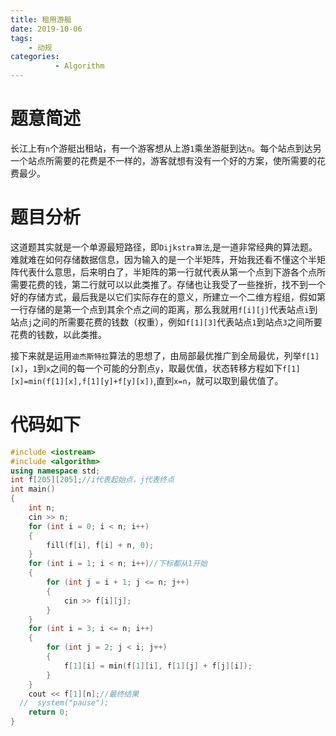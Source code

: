 ```yaml
---
title: 租用游艇
date: 2019-10-06
tags: 
    - 动规
categories:
          - Algorithm
---
```


# 题意简述

长江上有`n`个游艇出租站，有一个游客想从上游`1`乘坐游艇到达`n`。每个站点到达另一个站点所需要的花费是不一样的，游客就想有没有一个好的方案，使所需要的花费最少。

# 题目分析

这道题其实就是一个单源最短路径，即`Dijkstra算法`,是一道非常经典的算法题。难就难在如何存储数据信息，因为输入的是一个半矩阵，开始我还看不懂这个半矩阵代表什么意思，后来明白了，半矩阵的第一行就代表从第一个点到下游各个点所需要花费的钱，第二行就可以以此类推了。存储也让我受了一些挫折，找不到一个好的存储方式，最后我是以它们实际存在的意义，所建立一个二维方程组，假如第一行存储的是第一个点到其余个点之间的距离，那么我就用`f[i][j]`代表站点`i`到站点`j`之间的所需要花费的钱数（权重），例如`f[1][3]`代表站点`1`到站点`3`之间所要花费的钱数，以此类推。

接下来就是运用`迪杰斯特拉`算法的思想了，由局部最优推广到全局最优，列举`f[1][x]`，`1`到`x`之间的每一个可能的分割点`y`，取最优值，状态转移方程如下`f[1][x]=min(f[1][x],f[1][y]+f[y][x])`,直到`x=n`，就可以取到最优值了。

# 代码如下

```cpp
#include <iostream>
#include <algorithm>
using namespace std;
int f[205][205];//i代表起始点，j代表终点
int main()
{
    int n;
    cin >> n;
    for (int i = 0; i < n; i++)
    {
        fill(f[i], f[i] + n, 0);
    }
    for (int i = 1; i < n; i++)//下标都从1开始
    {
        for (int j = i + 1; j <= n; j++)
        {
            cin >> f[i][j];
        }
    }
    for (int i = 3; i <= n; i++)
    {
        for (int j = 2; j < i; j++)
        {
            f[1][i] = min(f[1][i], f[1][j] + f[j][i]);
        }
    }
    cout << f[1][n];//最终结果
  //  system("pause");
    return 0;
}
```